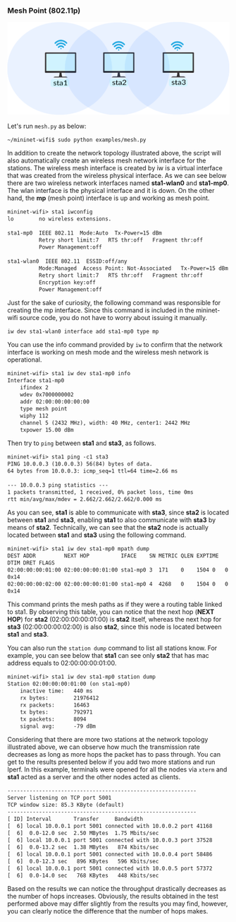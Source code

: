 ### Mesh Point (802.11p)


![Network topology](https://github.com/ramonfontes/wireless-mesh-book/blob/main/minimal-topo.png?raw=true)

Let's run ```mesh.py``` as below:

```
~/mininet-wifi$ sudo python examples/mesh.py
```


In addition to create the network topology illustrated above, the script will also automatically create an wireless mesh network interface for the stations. The wireless mesh interface is created by iw is a virtual interface that was created from the wireless physical interface. As we can see below there are two wireless network interfaces named **sta1-wlan0** and **sta1-mp0**. The wlan interface is the physical interface and it is down. On the other hand, the **mp** (mesh point) interface is up and working as mesh point.

```
mininet-wifi> sta1 iwconfig
lo        no wireless extensions.

sta1-mp0  IEEE 802.11  Mode:Auto  Tx-Power=15 dBm   
          Retry short limit:7   RTS thr:off   Fragment thr:off
          Power Management:off
          
sta1-wlan0  IEEE 802.11  ESSID:off/any  
          Mode:Managed  Access Point: Not-Associated   Tx-Power=15 dBm   
          Retry short limit:7   RTS thr:off   Fragment thr:off
          Encryption key:off
          Power Management:off
```


Just for the sake of curiosity, the following command was responsible for creating the mp interface. Since this command is included in the mininet-wifi source code, you do not have to worry about issuing it manually.

```
iw dev sta1-wlan0 interface add sta1-mp0 type mp
```


You can use the info command provided by ```iw``` to confirm that the network interface is working on mesh mode and the wireless mesh network is operational.

```
mininet-wifi> sta1 iw dev sta1-mp0 info
Interface sta1-mp0
	ifindex 2
	wdev 0x7000000002
	addr 02:00:00:00:00:00
	type mesh point
	wiphy 112
	channel 5 (2432 MHz), width: 40 MHz, center1: 2442 MHz
	txpower 15.00 dBm
```



Then try to ```ping``` between **sta1** and **sta3**, as follows.

```
mininet-wifi> sta1 ping -c1 sta3
PING 10.0.0.3 (10.0.0.3) 56(84) bytes of data.
64 bytes from 10.0.0.3: icmp_seq=1 ttl=64 time=2.66 ms

--- 10.0.0.3 ping statistics ---
1 packets transmitted, 1 received, 0% packet loss, time 0ms
rtt min/avg/max/mdev = 2.662/2.662/2.662/0.000 ms
```


As you can see, **sta1** is able to communicate with **sta3**, since **sta2** is located between **sta1** and **sta3**, enabling **sta1** to also communicate with **sta3** by means of **sta2**. Technically, we can see that the **sta2** node is actually located between **sta1** and **sta3** using the following command.

```
mininet-wifi> sta1 iw dev sta1-mp0 mpath dump
DEST ADDR         NEXT HOP          IFACE    SN METRIC QLEN EXPTIME  DTIM DRET FLAGS
02:00:00:00:01:00 02:00:00:00:01:00 sta1-mp0 3  171    0    1504 0   0	  0x14
02:00:00:00:02:00 02:00:00:00:01:00 sta1-mp0 4  4268   0    1504 0   0	  0x14
```



This command prints the mesh paths as if they were a routing table linked to sta1. By observing this table, you can notice that the next hop (**NEXT HOP**) for **sta2** (02:00:00:00:01:00) is **sta2** itself, whereas the next hop for **sta3** (02:00:00:00:02:00) is also **sta2**, since this node is located between **sta1** and **sta3**.

You can also run the ```station dump``` command to list all stations know. For example, you can see below that **sta1** can see only **sta2** that has mac address equals to 02:00:00:00:01:00.

```
mininet-wifi> sta1 iw dev sta1-mp0 station dump
Station 02:00:00:00:01:00 (on sta1-mp0)
	inactive time:   440 ms
	rx bytes:        21976412
	rx packets:      16463
	tx bytes:        792971
	tx packets:      8094
	signal avg:      -79 dBm
```


Considering that there are more two stations at the network topology illustrated above, we can observe how much the transmission rate decreases as long as more hops the packet has to pass through. You can get to the results presented below if you add two more stations and run Iperf. In this example, terminals were opened for all the nodes via ```xterm``` and **sta1** acted as a server and the other nodes acted as clients.

```a1# iperf -s
------------------------------------------------------------
Server listening on TCP port 5001
TCP window size: 85.3 KByte (default)
------------------------------------------------------------
[ ID] Interval       Transfer     Bandwidth
[  6] local 10.0.0.1 port 5001 connected with 10.0.0.2 port 41168
[  6]  0.0-12.0 sec  2.50 MBytes  1.75 Mbits/sec
[  6] local 10.0.0.1 port 5001 connected with 10.0.0.3 port 37528
[  6]  0.0-13.2 sec  1.38 MBytes   874 Kbits/sec
[  6] local 10.0.0.1 port 5001 connected with 10.0.0.4 port 58486
[  6]  0.0-12.3 sec   896 KBytes   596 Kbits/sec
[  6] local 10.0.0.1 port 5001 connected with 10.0.0.5 port 57372
[  6]  0.0-14.0 sec   768 KBytes   448 Kbits/sec
```
Based on the results we can notice the throughput drastically decreases as the number of hops increases. Obviously, the results obtained in the test performed above may differ slightly from the results you may find, however, you can clearly notice the difference that the number of hops makes.
